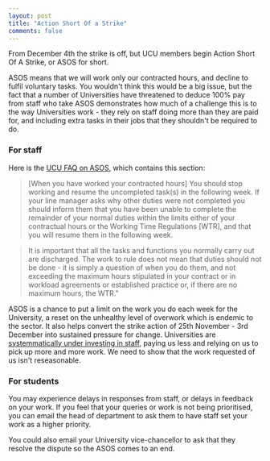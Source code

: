 ```yaml
---
layout: post
title: "Action Short Of a Strike"
comments: false
---
```


From December 4th the strike is off, but UCU members begin Action Short Of A Strike, or ASOS for short.

ASOS means that we will work only our contracted hours, and decline to fulfil voluntary tasks. You wouldn't think this would be a big issue, but the fact that a number of Universities have threatened to deduce 100% pay from staff who take ASOS demonstrates how much of a challenge this is to the way Universities work - they rely on staff doing more than they are paid for, and including extra tasks in their jobs that they shouldn't be required to do.

### For staff

Here is the [UCU FAQ on ASOS](https://www.ucu.org.uk/working-to-contract), which contains this section:


> [When you have worked your contracted hours] You should stop working and resume the uncompleted task(s) in the following week. If your line manager asks why other duties were not completed you should inform them that you have been unable to complete the remainder of your normal duties within the limits either of your contractual hours or the Working Time Regulations [WTR], and that you will resume them in the following week.

> It is important that all the tasks and functions you normally carry out are discharged. The work to rule does not mean that duties should not be done - it is simply a question of when you do them, and not exceeding the maximum hours stipulated in your contract or in workload agreements or established practice or, if there are no maximum hours, the WTR."

ASOS is a chance to put a limit on the work you do each week for the University, a reset on the unhealthy level of overwork which is endemic to the sector. It also helps convert the strike action of 25th November - 3rd December into sustained pressure for change. Universities are [systemmatically under investing in staff](https://www.ucu.org.uk/article/9626/UK-spends-less-than-international-competitors-on-university-staff-despite-highest-tuition-fees-report-finds), paying us less and relying on us to pick up more and more work. We need to show that the work requested of us isn't reseasonable.

### For students

You may experience delays in responses from staff, or delays in feedback on your work. If you feel that your queries or work is not being prioritised, you can email the head of department to ask them to have staff set your work as a higher priority.

You could also email your University vice-chancellor to ask that they resolve the dispute so the ASOS comes to an end.